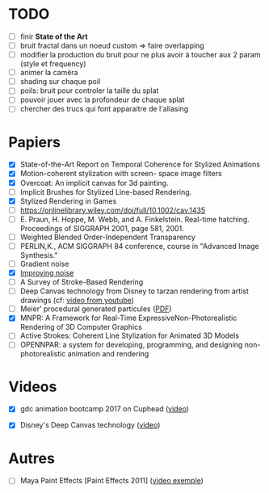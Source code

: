 # TODO

* [ ] finir **State of the Art**
* [ ] bruit fractal dans un noeud custom => faire overlapping
* [ ] modifier la production du bruit pour ne plus avoir à toucher aux 2 param (style et frequency)
* [ ] animer la caméra
* [ ] shading sur chaque poil
* [ ] poils: bruit pour controler la taille du splat
* [ ] pouvoir jouer avec la profondeur de chaque splat
* [ ] chercher des trucs qui font apparaitre de l'aliasing

# Papiers
* [x] State-of-the-Art Report on Temporal Coherence for Stylized Animations
* [x] Motion-coherent stylization with screen-
space image filters
* [x] Overcoat: An implicit canvas for 3d painting.
* [ ] Implicit Brushes for Stylized Line-based Rendering.
* [x] Stylized Rendering in Games
* [ ] https://onlinelibrary.wiley.com/doi/full/10.1002/cav.1435
* [ ] E. Praun, H. Hoppe, M. Webb, and A. Finkelstein. Real-time hatching. Proceedings of SIGGRAPH 2001, page 581, 2001.
* [ ] Weighted Blended Order-Independent Transparency
* [ ] PERLIN,K., ACM SIGGRAPH 84 conference, course in "Advanced Image Synthesis."
* [ ] Gradient noise
* [x] [Improving noise](http://delivery.acm.org/10.1145/570000/566636/p681-perlin.pdf?ip=194.199.26.179&id=566636&acc=ACTIVE%20SERVICE&key=7EBF6E77E86B478F%2E9B0CC472860F67C6%2E4D4702B0C3E38B35%2E4D4702B0C3E38B35&__acm__=1549531095_def3c5ea54bdaeeb229e68a4bf87bdd7)
* [ ] A Survey of Stroke-Based Rendering
* [ ] Deep Canvas technology from Disney to tarzan rendering from artist drawings (cf: [video from youtube](https://www.youtube.com/watch?v=RZA6nitNeYw))
* [ ] Meier' procedural generated particules ([PDF](https://graphics.ethz.ch/Downloads/Publications/Dissertations/Schm12.pdf))
* [x] MNPR: A Framework for Real-Time ExpressiveNon-Photorealistic Rendering of 3D Computer Graphics
* [ ] Active Strokes: Coherent Line Stylization for Animated 3D Models
* [ ] OPENNPAR: a system for developing, programming, and designing non-photorealistic animation and rendering

# Videos

* [x] gdc animation bootcamp 2017 on Cuphead ([video](https://www.youtube.com/watch?v=RZA6nitNeYw))
* [x] Disney's Deep Canvas technology ([video](https://www.gdcvault.com/play/1024315/Animation-Bootcamp-Cuphead-Process-and))


# Autres
* [ ] Maya Paint Effects [Paint Effects 2011] ([video exemple](https://www.youtube.com/watch?v=ybCqeHklt0M))
